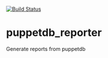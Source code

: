 [![Build Status](https://travis-ci.org/sul-dlss/puppetdb_reporter.svg?branch=master)](https://travis-ci.org/sul-dlss/puppetdb_reporter)

# puppetdb_reporter
Generate reports from puppetdb
